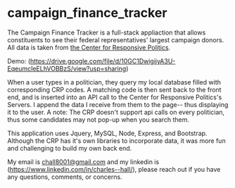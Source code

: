 # campaign_finance_tracker
The Campaign Finance Tracker is a full-stack appliaction that allows constituents to see their federal representatives' largest campaign donors. All data is taken from [the Center for Responsive Politics](https://www.opensecrets.org). 

Demo: (https://drive.google.com/file/d/10GC1DwigiiyA3U-EqeumcIeELhVOBBzS/view?usp=sharing)

When a user types in a politician, they query my local database filled with corresponding CRP codes. A matching code is then sent back to the front end, and is inserted into an API call to the Center for Responsive Politics's Servers. I append the data I receive from them to the page-- thus displaying it to the user. A note: The CRP doesn't support api calls on every politician, thus some candidates may not pop-up when you search them.  

This application uses Jquery, MySQL, Node, Express, and Bootstrap. Although the CRP has it's own libraries to incorporate data, it was more fun and challenging to build my own back end. 

My email is chall8001@gmail.com and my linkedin is (https://www.linkedin.com/in/charles--hall/), please reach out if you have any questions, comments, or concerns. 



